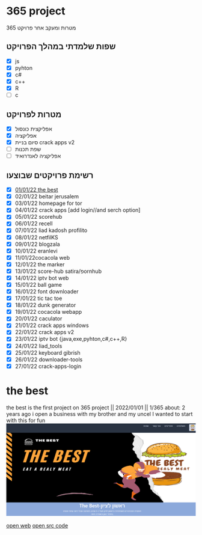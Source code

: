 
# 365 project
 
מטרות ומעקב אחר פרויקט 365

## שפות שלמדתי במהלך הפרויקט
- [x]   js
- [x] pyhton
- [x]  c#
- [x]   c++
- [x]  R
- [ ] c
##  מטרות לפרויקט

 - [x] אפליקצית כונסול 
- [x]  אפליקציה 
- [x] סיום בניית crack apps v2
 - [ ]  שפת תכנות
 - [ ]  אפליקציה לאנדרואיד

## רשימת פרויקטים שבוצעו

 - [x] [01/01/22 the best](#the-best)
 - [x] 02/01/22 beitar jerusalem
 - [x] 03/01/22 homepage for tor
 - [x] 04/01/22 crack apps [add login//and serch option]
 - [x] 05/01/22 scorehub
 - [x] 06/01/22 recell
 - [x] 07/01/22 liad kadosh profilito
 - [x] 08/01/22 netfilKS
 - [x] 09/01/22 blogzala
 - [x] 10/01/22 eranlevi
 - [x] 11/01/22cocacola web
 - [x] 12/01/22 the marker
 - [x] 13/01/22 score-hub satira/פornhub
 - [x] 14/01/22 iptv bot web
 - [x] 15/01/22 ball game
 - [x] 16/01/22 font downloader
 - [x] 17/01/22 tic tac toe
 - [x] 18/01/22 dunk generator
 - [x] 19/01/22 cocacola webapp
 - [x] 20/01/22 caculator
 - [x] 21/01/22 crack apps windows
 - [x] 22/01/22 crack apps v2
 - [x] 23/01/22  iptv bot {java,exe,pyhton,c#,c++,R}
 - [x] 24/01/22 liad_tools 
 - [x] 25/01/22 keyboard gibrish
 - [x] 26/01/22 downloader-tools
 - [x] 27/01/22 crack-apps-login
# the best
the best is the first project on 365 project || 2022/01/01 || 1/365
about:
2 years ago i open a business with my brother and my uncel
I wanted to start with this for fun
![alt text](https://github.com/liad07/365/blob/main/pics/%231.png?raw=true)


<a href="https://liad07.github.io/The-Best/home.html">open web</a> <a href="https://github.com/liad07/The-Best">open src code</a>
